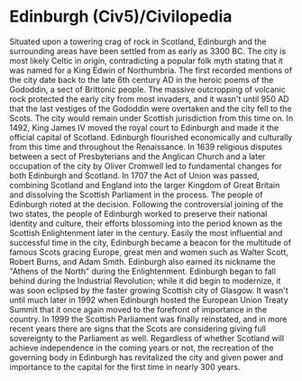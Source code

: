 # Edinburgh (Civ5)/Civilopedia

Situated upon a towering crag of rock in Scotland, Edinburgh and the surrounding areas have been settled from as early as 3300 BC. The city is most likely Celtic in origin, contradicting a popular folk myth stating that it was named for a King Edwin of Northumbria. The first recorded mentions of the city date back to the late 6th century AD in the heroic poems of the Gododdin, a sect of Brittonic people. The massive outcropping of volcanic rock protected the early city from most invaders, and it wasn't until 950 AD that the last vestiges of the Gododdin were overtaken and the city fell to the Scots. The city would remain under Scottish jurisdiction from this time on.
In 1492, King James IV moved the royal court to Edinburgh and made it the official capital of Scotland. Edinburgh flourished economically and culturally from this time and throughout the Renaissance. In 1639 religious disputes between a sect of Presbyterians and the Anglican Church and a later occupation of the city by Oliver Cromwell led to fundamental changes for both Edinburgh and Scotland. In 1707 the Act of Union was passed, combining Scotland and England into the larger Kingdom of Great Britain and dissolving the Scottish Parliament in the process. The people of Edinburgh rioted at the decision.
Following the controversial joining of the two states, the people of Edinburgh worked to preserve their national identity and culture, their efforts blossoming into the period known as the Scottish Enlightenment later in the century. Easily the most influential and successful time in the city, Edinburgh became a beacon for the multitude of famous Scots gracing Europe, great men and women such as Walter Scott, Robert Burns, and Adam Smith. Edinburgh also earned its nickname the "Athens of the North" during the Enlightenment.
Edinburgh began to fall behind during the Industrial Revolution; while it did begin to modernize, it was soon eclipsed by the faster growing Scottish city of Glasgow. It wasn't until much later in 1992 when Edinburgh hosted the European Union Treaty Summit that it once again moved to the forefront of importance in the country. In 1999 the Scottish Parliament was finally reinstated, and in more recent years there are signs that the Scots are considering giving full sovereignty to the Parliament as well. Regardless of whether Scotland will achieve independence in the coming years or not, the recreation of the governing body in Edinburgh has revitalized the city and given power and importance to the capital for the first time in nearly 300 years.